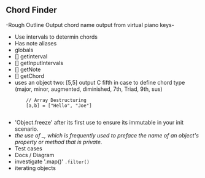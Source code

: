 ## Chord Finder

-Rough Outline Output chord name output from virtual piano keys-
-  Use intervals to determin chords
-  Has note aliases
-  globals
- [] getinterval
- [] getInputIntervals
- [] getNote
- [] getChord
-  uses an object two: [5,5] output C fifth in case to define chord type (major, minor, augmented, diminished, 7th, Triad, 9th, sus) 
    ```
        // Array Destructuring
        [a,b] = ["Hello", "Joe"]
        
    ```
-  'Object.freeze' after its first use to ensure its immutable in your init scenario.
-  *the use of _, which is frequently used to preface the name of an object's property or method that is private.* 
-  Test cases
-  Docs / Diagram
-  investigate '.map()' `.filter()` 
-  iterating objects
